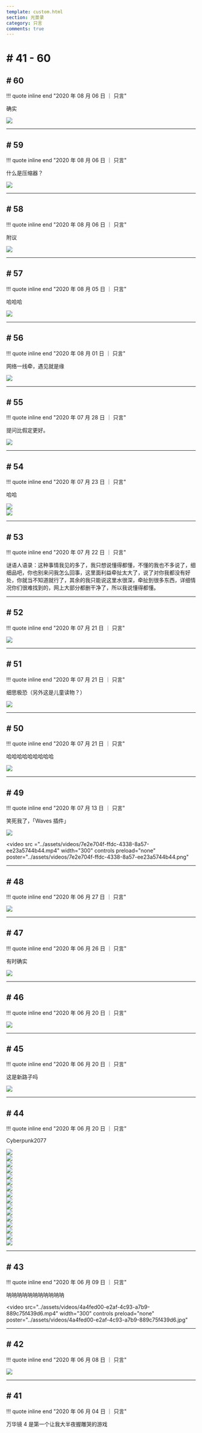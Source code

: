 ```yaml
---
template: custom.html
section: 光景录
category: 只言
comments: true
---
```


# # 41 - 60

## # 60

!!! quote inline end "2020 年 08 月 06 日 ｜ 只言"

确实

<div class="single-image"><img src="../assets/images/3f102491-5368-47d7-99a0-be64485c1112.jpg"></div>

---

## # 59

!!! quote inline end "2020 年 08 月 06 日 ｜ 只言"

什么是压缩器？

<div class="single-image"><img src="../assets/images/3ec9217b-e586-41a9-9821-a9130c1b9c41.jpg"></div>

---

## # 58

!!! quote inline end "2020 年 08 月 06 日 ｜ 只言"

附议

<div class="single-image"><img src="../assets/images/d4411533-ecef-4706-9297-10795d92df50.jpg"></div>

---

## # 57

!!! quote inline end "2020 年 08 月 05 日 ｜ 只言"

哈哈哈

<div class="single-image"><img src="../assets/images/4250cf4b-40ee-440e-9a21-b0f41ce7e412.jpg"></div>

---

## # 56

!!! quote inline end "2020 年 08 月 01 日 ｜ 只言"

网络一线牵，遇见就是缘

<div class="single-image"><img src="../assets/images/a36db032-9a71-4612-a0a5-ff4c12df2a4c.jpg"></div>

---

## # 55

!!! quote inline end "2020 年 07 月 28 日 ｜ 只言"

提问比假定更好。

<div class="single-image"><img src="../assets/images/c8b6ea79-463a-4bc3-b67f-090e343296e4.jpg"></div>

---

## # 54

!!! quote inline end "2020 年 07 月 23 日 ｜ 只言"

哈哈

<div class="image-grid">
    <div class="image-item"><img src="../assets/images/40304657-d080-4487-b3e2-2692f2642534.jpg"></div>
    <div class="image-item"><img src="../assets/images/0cde375c-81a0-44e4-a14e-5106c42cd939.jpg"></div>
</div>

---

## # 53

!!! quote inline end "2020 年 07 月 22 日 ｜ 只言"

谜语人语录：这种事情我见的多了，我只想说懂得都懂，不懂的我也不多说了，细细品吧，你也别来问我怎么回事，这里面利益牵扯太大了，说了对你我都没有好处，你就当不知道就行了，其余的我只能说这里水很深，牵扯到很多东西，详细情况你们很难找到的，网上大部分都删干净了，所以我说懂得都懂。

---

## # 52

!!! quote inline end "2020 年 07 月 21 日 ｜ 只言"

<div class="single-image"><img src="../assets/images/187bf5fe-5e6d-4272-8456-96ea012c05cc.jpg"></div>

---

## # 51

!!! quote inline end "2020 年 07 月 21 日 ｜ 只言"

细思极恐（另外这是儿童读物？）

<div class="single-image"><img src="../assets/images/58e7c2ad-8f0c-4955-86fa-8973b5e6b447.jpg"></div>

---

## # 50

!!! quote inline end "2020 年 07 月 21 日 ｜ 只言"

哈哈哈哈哈哈哈哈哈

<div class="single-image"><img src="../assets/images/e9a9019a-ab78-4379-a8c9-52f8a3c65344.jpg"></div>

---

## # 49

!!! quote inline end "2020 年 07 月 13 日 ｜ 只言"

笑死我了，「Waves 插件」

<div class="single-image"><img src="../assets/images/aab5cfa1-1b17-41be-aff4-821707d5c8c6.jpg"></div>

<video
    src ="../assets/videos/7e2e704f-ffdc-4338-8a57-ee23a5744b44.mp4"
    width="300"
    controls
    preload="none"
    poster="../assets/videos/7e2e704f-ffdc-4338-8a57-ee23a5744b44.png"
></video>

---

## # 48

!!! quote inline end "2020 年 06 月 27 日 ｜ 只言"

<div class="single-image"><img src="../assets/images/3c1a0bbe-4d0d-4383-ae35-1ac7cd641f49.jpg"></div>

---

## # 47

!!! quote inline end "2020 年 06 月 26 日 ｜ 只言"

有时确实

<div class="single-image"><img src="../assets/images/ebd8b750-6a57-4cf1-854f-ee25291610a0.jpg"></div>

---

## # 46

!!! quote inline end "2020 年 06 月 20 日 ｜ 只言"

<div class="single-image"><img src="../assets/images/312c15e8-fad4-4a06-87d0-17e54d5d8bf1.jpg"></div>

---

## # 45

!!! quote inline end "2020 年 06 月 20 日 ｜ 只言"

这是新路子吗

<div class="single-image"><img src="../assets/images/ec008e90-1845-40a2-a65c-e914398c13e3.jpg"></div>

---

## # 44

!!! quote inline end "2020 年 06 月 20 日 ｜ 只言"

Cyberpunk2077

<div class="image-grid">
    <div class="image-item" loading="lazy"><img src="../assets/images/d390b830-b71a-4170-8b11-9b5669749fd7.jpg"></div>
    <div class="image-item" loading="lazy"><img src="../assets/images/a908ee1a-d83e-44bd-8122-aa5f77b1cc62.jpg"></div>
    <div class="image-item" loading="lazy"><img src="../assets/images/07467fba-c155-4150-9657-0a28d3efa78a.jpg"></div>
    <div class="image-item" loading="lazy"><img src="../assets/images/4140f6ca-8839-47eb-8f30-8c62f4ba32da.jpg"></div>
    <div class="image-item" loading="lazy"><img src="../assets/images/799a4a67-69e4-40ef-9653-0cab66ea778a.jpg"></div>
    <div class="image-item" loading="lazy"><img src="../assets/images/de0b4d98-2093-4a51-a6fb-7d18b0af4065.jpg"></div>
    <div class="image-item" loading="lazy"><img src="../assets/images/83557d18-450e-4bd6-b4b9-387d4cd0af95.jpg"></div>
    <div class="image-item" loading="lazy"><img src="../assets/images/d53d07d4-46bf-47cc-b3b8-bfc3f25f20c8.jpg"></div>
    <div class="image-item" loading="lazy"><img src="../assets/images/d2bd82cc-2fb1-41cc-bc66-8d569a4ffec7.jpg"></div>
    <div class="image-item" loading="lazy"><img src="../assets/images/35f7d77d-54e8-48d8-9624-9fe6502dc534.jpg"></div>
    <div class="image-item" loading="lazy"><img src="../assets/images/134dae49-fd0b-4e9a-84b6-7a310848662f.jpg"></div>
    <div class="image-item" loading="lazy"><img src="../assets/images/4d66a5ab-a187-4142-845c-5126908f02b0.jpg"></div>
    <div class="image-item" loading="lazy"><img src="../assets/images/1ef5279d-5846-4192-9001-bf2ccf821efa.jpg"></div>
    <div class="image-item" loading="lazy"><img src="../assets/images/e5c61e80-5c8d-4edc-a5fe-23fe752072b7.jpg"></div>
    <div class="image-item" loading="lazy"><img src="../assets/images/1d61423a-57ff-4e4c-9a43-ecd05f3143c1.jpg"></div>
    <div class="image-item" loading="lazy"><img src="../assets/images/30524d9d-37e6-431a-b8f6-1103091e7911.jpg"></div>
</div>

---

## # 43

!!! quote inline end "2020 年 06 月 09 日 ｜ 只言"

呐呐呐呐呐呐呐呐呐呐呐

<video
    src="../assets/videos/4a4fed00-e2af-4c93-a7b9-889c75f439d6.mp4"
    width="300"
    controls
    preload="none"
    poster="../assets/videos/4a4fed00-e2af-4c93-a7b9-889c75f439d6.jpg"
></video>

---

## # 42

!!! quote inline end "2020 年 06 月 08 日 ｜ 只言"

<div class="single-image"><img src="../assets/images/369921b4-bd6c-43dc-bba8-cc08b4c58b86.jpg"></div>

---

## # 41

!!! quote inline end "2020 年 06 月 04 日 ｜ 只言"

万华镜 4 是第一个让我大半夜握雕哭的游戏

<br/>
